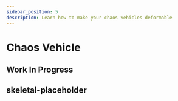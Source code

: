 ```yaml
---
sidebar_position: 5
description: Learn how to make your chaos vehicles deformable
---
```


# Chaos Vehicle

## Work In Progress

## skeletal-placeholder